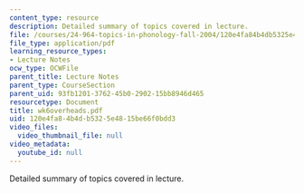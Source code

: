 ```yaml
---
content_type: resource
description: Detailed summary of topics covered in lecture.
file: /courses/24-964-topics-in-phonology-fall-2004/120e4fa84b4db5325e4815be66f0bdd3_wk6overheads.pdf
file_type: application/pdf
learning_resource_types:
- Lecture Notes
ocw_type: OCWFile
parent_title: Lecture Notes
parent_type: CourseSection
parent_uid: 93fb1201-3762-45b0-2902-15bb8946d465
resourcetype: Document
title: wk6overheads.pdf
uid: 120e4fa8-4b4d-b532-5e48-15be66f0bdd3
video_files:
  video_thumbnail_file: null
video_metadata:
  youtube_id: null
---
```

Detailed summary of topics covered in lecture.
